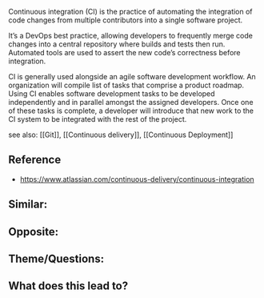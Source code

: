 Continuous integration (CI) is the practice of automating the integration of code changes from multiple contributors into a single software project. 

It’s a DevOps best practice, allowing developers to frequently merge code changes into a central repository where builds and tests then run. Automated tools are used to assert the new code’s correctness before integration.

CI is generally used alongside an agile software development workflow. An organization will compile list of tasks that comprise a product roadmap. Using CI enables software development tasks to be developed independently and in parallel amongst the assigned developers. Once one of these tasks is complete, a developer will introduce that new work to the CI system to be integrated with the rest of the project.

see also: [[Git]], [[Continuous delivery]], [[Continuous Deployment]]

## Reference
- https://www.atlassian.com/continuous-delivery/continuous-integration

## Similar:

## Opposite:

## Theme/Questions:

## What does this lead to?
